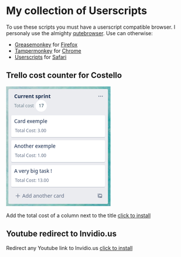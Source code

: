 # My collection of Userscripts
To use these scripts you must have a userscript compatible browser.
I personaly use the almighty [qutebrowser](https://qutebrowser.org).
Use can otherwise:
- [Greasemonkey](https://addons.mozilla.org/fr/firefox/addon/greasemonkey/) for [Firefox](https://firefox.com)
- [Tampermonkey](https://chrome.google.com/webstore/detail/tampermonkey/dhdgffkkebhmkfjojejmpbldmpobfkfo) for [Chrome](https://www.google.fr/chrome)
- [Userscripts](https://github.com/quoid/userscripts/tree/main) for [Safari](https://www.apple.com/safari)


## Trello cost counter for Costello
![Trello cost counter exemple](https://raw.githubusercontent.com/slashome/userscripts/master/screenshots/trello-cost-counter.png "Trello cost counter exemple")

Add the total cost of a column next to the title
[click to install](https://raw.githubusercontent.com/slashome/userscripts/master/trello-cost-counter.user.js)

## Youtube redirect to Invidio.us
Redirect any Youtube link to Invidio.us
[click to install](https://raw.githubusercontent.com/slashome/userscripts/master/youtube-redirect.js)

